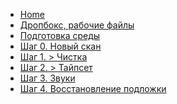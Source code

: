 * [Home](/)
* [Дропбокс, рабочие файлы]()
* [Подготовка среды]()
* [Шаг 0. Новый скан](new.md)
* [Шаг 1. > Чистка](clean.md)
* [Шаг 2. > Тайпсет](typeset.md)
* [Шаг 3. Звуки](sounds.md)
* [Шаг 4. Восстановление подложки](bg_restore.md)